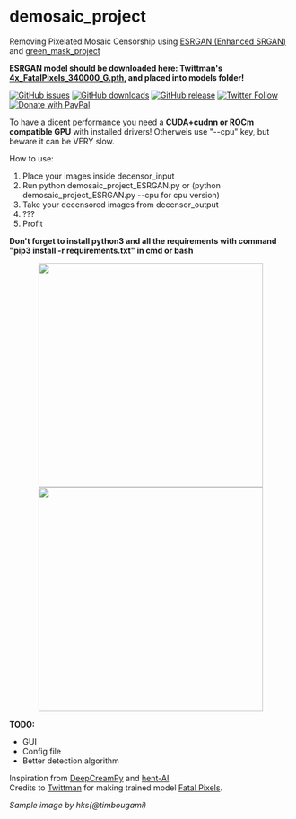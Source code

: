 # demosaic_project
Removing Pixelated Mosaic Censorship using [ESRGAN (Enhanced SRGAN)](https://github.com/xinntao/ESRGAN) and [green_mask_project](https://github.com/rekaXua/green_mask_project)

**ESRGAN model should be downloaded here: Twittman's [4x_FatalPixels_340000_G.pth](https://de-next.owncube.com/index.php/s/mDGmi7NgdyyQRXL/download?path=%2F&files=4x_FatalPixels_340000_G.pth), and placed into models folder!**

[![GitHub issues](https://img.shields.io/github/issues/rekaXua/demosaic_project.svg?label=Issues)](https://github.com/rekaXua/demosaic_project/issues)
[![GitHub downloads](https://img.shields.io/github/downloads/rekaXua/demosaic_project/total.svg?label=Downloads)](https://github.com/rekaXua/demosaic_project/releases)
[![GitHub release](https://img.shields.io/github/release/rekaXua/demosaic_project.svg?label=Version)](https://github.com/rekaXua/demosaic_project/releases/latest)
[![Twitter Follow](https://img.shields.io/twitter/follow/Alexander_rekaX.svg?label=Alexander_rekaX&style=flat&logo=twitter)](https://twitter.com/Alexander_rekaX/)
[![Donate with PayPal](https://img.shields.io/badge/PayPal-Donate-gray.svg?logo=paypal&label=)](https://www.paypal.com/cgi-bin/webscr?cmd=_s-xclick&hosted_button_id=PDS9QQPVNUERE)

To have a dicent performance you need a **CUDA+cudnn or ROCm compatible GPU** with installed drivers! Otherweis  use "--cpu" key, but beware it can be VERY slow.

How to use:
1) Place your images inside decensor_input
2) Run python demosaic_project_ESRGAN.py or (python demosaic_project_ESRGAN.py --cpu for cpu version)
3) Take your decensored images from decensor_output
4) ???
5) Profit

**Don't forget to install python3 and all the requirements with command "pip3 install -r requirements.txt" in cmd or bash**
<p align="center">
  <img src="https://github.com/rekaxua/demosaic_project/blob/master/decensor_input/asuka.jpg" width="400">
  <img src="https://github.com/rekaxua/demosaic_project/blob/master/decensor_output/asuka.jpg" width="400">
</p>

**TODO:**
- GUI
- Config file
- Better detection algorithm  
  
Inspiration from [DeepCreamPy](https://github.com/deeppomf/DeepCreamPy) and [hent-AI](https://github.com/natethegreate/hent-AI)  
Credits to [Twittman](https://github.com/alsa64/AI-wiki/wiki/Model-Database) for making trained model [Fatal Pixels](https://de-next.owncube.com/index.php/s/mDGmi7NgdyyQRXL).  
  
*Sample image by hks(@timbougami)*
